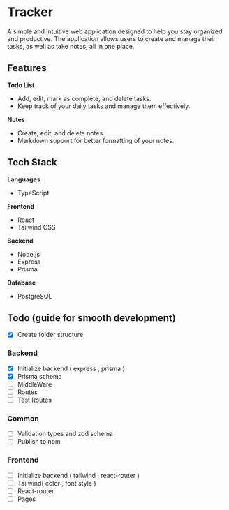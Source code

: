 # Tracker

A simple and intuitive web application designed to help you stay organized and productive. The application allows users to create and manage their tasks, as well as take notes, all in one place.

## Features

**Todo List**

- Add, edit, mark as complete, and delete tasks.
- Keep track of your daily tasks and manage them effectively.

**Notes**

- Create, edit, and delete notes.
- Markdown support for better formatting of your notes.

## Tech Stack

**Languages**

- TypeScript

**Frontend**

- React
- Tailwind CSS

**Backend**

- Node.js
- Express
- Prisma

**Database**

- PostgreSQL

## Todo (guide for smooth development)

- [x] Create folder structure

### Backend

- [x] Initialize backend ( express , prisma )
- [x] Prisma schema
- [ ] MiddleWare
- [ ] Routes
- [ ] Test Routes

### Common

- [ ] Validation types and zod schema
- [ ] Publish to npm

### Frontend

- [ ] Initialize backend ( tailwind , react-router )
- [ ] Tailwind( color , font style )
- [ ] React-router
- [ ] Pages

